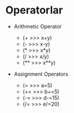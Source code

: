 # Operatorlar

 - Arithmetic Operator
    - (+ >>> x+y)
    - (- >>> x-y)
    - (* >>> x*y)
    - (/ >>> x/y)
    - (** >>> x**y)


- Assignment Operators
    - (= >>> a=5)
    - (+= >>> b+=5)
    - (-= >>> d-=15)
    - (/= >>> e/=20)




